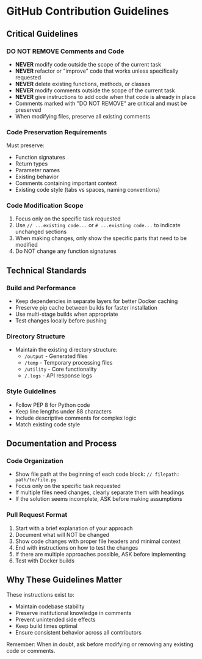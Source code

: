 # GitHub Contribution Guidelines

## Critical Guidelines

### DO NOT REMOVE Comments and Code
- **NEVER** modify code outside the scope of the current task
- **NEVER** refactor or "improve" code that works unless specifically requested
- **NEVER** delete existing functions, methods, or classes
- **NEVER** modify comments outside the scope of the current task
- **NEVER** give instructions to add code when that code is already in place
- Comments marked with "DO NOT REMOVE" are critical and must be preserved
- When modifying files, preserve all existing comments

### Code Preservation Requirements
Must preserve:
- Function signatures
- Return types
- Parameter names
- Existing behavior
- Comments containing important context
- Existing code style (tabs vs spaces, naming conventions)

### Code Modification Scope
1. Focus only on the specific task requested
2. Use `// ...existing code...` or `# ...existing code...` to indicate unchanged sections
3. When making changes, only show the specific parts that need to be modified
4. Do NOT change any function signatures

## Technical Standards

### Build and Performance
- Keep dependencies in separate layers for better Docker caching
- Preserve pip cache between builds for faster installation
- Use multi-stage builds when appropriate
- Test changes locally before pushing

### Directory Structure
- Maintain the existing directory structure:
  - `/output` - Generated files
  - `/temp` - Temporary processing files
  - `/utility` - Core functionality
  - `/.logs` - API response logs

### Style Guidelines
- Follow PEP 8 for Python code
- Keep line lengths under 88 characters
- Include descriptive comments for complex logic
- Match existing code style

## Documentation and Process

### Code Organization
- Show file path at the beginning of each code block: `// filepath: path/to/file.py`
- Focus only on the specific task requested
- If multiple files need changes, clearly separate them with headings
- If the solution seems incomplete, ASK before making assumptions

### Pull Request Format
1. Start with a brief explanation of your approach
2. Document what will NOT be changed
3. Show code changes with proper file headers and minimal context
4. End with instructions on how to test the changes
5. If there are multiple approaches possible, ASK before implementing
6. Test with Docker builds

## Why These Guidelines Matter

These instructions exist to:
- Maintain codebase stability
- Preserve institutional knowledge in comments
- Prevent unintended side effects
- Keep build times optimal
- Ensure consistent behavior across all contributors

Remember: When in doubt, ask before modifying or removing any existing code or comments.
